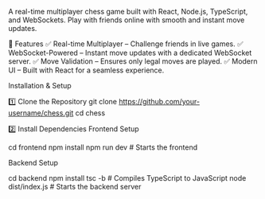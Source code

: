 A real-time multiplayer chess game built with React, Node.js, TypeScript, and WebSockets. Play with friends online with smooth and instant move updates.

🚀 Features
✅ Real-time Multiplayer – Challenge friends in live games.
✅ WebSocket-Powered – Instant move updates with a dedicated WebSocket server.
✅ Move Validation – Ensures only legal moves are played.
✅ Modern UI – Built with React for a seamless experience.


Installation & Setup 

 1️⃣ Clone the Repository
 git clone https://github.com/your-username/chess.git
 cd chess

 2️⃣ Install Dependencies
 Frontend Setup
 
 cd frontend
 npm install
 npm run dev  # Starts the frontend

 Backend Setup

 cd backend
 npm install
 tsc -b  # Compiles TypeScript to JavaScript
 node dist/index.js  # Starts the backend server
